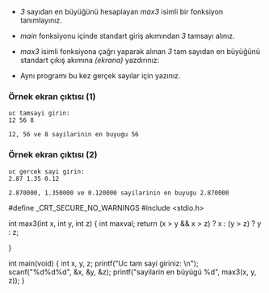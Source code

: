 * _3_ sayıdan en büyüğünü hesaplayan _max3_ isimli bir fonksiyon tanımlayınız.

* _main_ fonksiyonu içinde standart giriş akımından _3_ tamsayı alınız.

* _max3_ isimli fonksiyona çağrı yaparak alınan _3_ tam sayıdan en büyüğünü standart çıkış akımına _(ekrana)_ yazdırınız:

* Aynı programı bu kez gerçek sayılar için yazınız.

### Örnek ekran çıktısı (1)

```
uc tamsayi girin:
12 56 8

12, 56 ve 8 sayilarinin en buyugu 56
```

### Örnek ekran çıktısı (2)

```
uc gercek sayi girin:
2.87 1.35 0.12

2.870000, 1.350000 ve 0.120000 sayilarinin en buyugu 2.870000
```

#define _CRT_SECURE_NO_WARNINGS
#include <stdio.h>



int max3(int x, int y, int z)
{
	int maxval;
	return (x > y && x > z) ? x :
		   (y > z) ? y : z;

}



int main(void)
{
	int x, y, z;
	printf("Uc tam sayi giriniz: \n");
	scanf("%d%d%d", &x, &y, &z);
	printf("sayilarin en büyügü %d", max3(x, y, z));
}